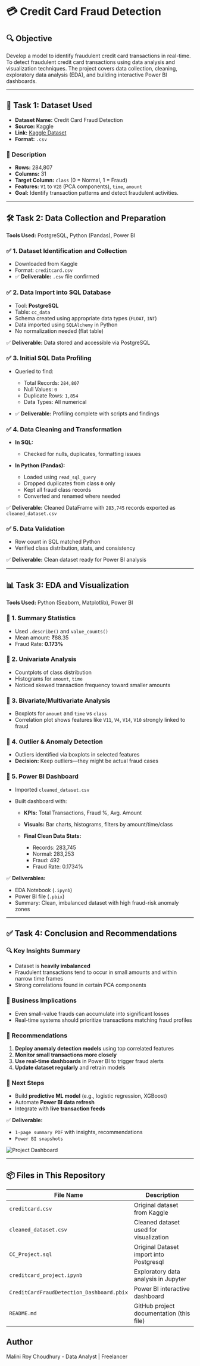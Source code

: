 # 💳 Credit Card Fraud Detection

## 🔍 Objective
Develop a model to identify fraudulent credit card transactions in real-time. To detect fraudulent credit card transactions using data analysis and visualization techniques. The project covers data collection, cleaning, exploratory data analysis (EDA), and building interactive Power BI dashboards.

---

## 📁 Task 1: Dataset Used

* **Dataset Name:** Credit Card Fraud Detection
* **Source:** Kaggle
* **Link:** [Kaggle Dataset](https://www.kaggle.com/datasets/mlg-ulb/creditcardfraud)
* **Format:** `.csv`

### 📝 Description

* **Rows:** 284,807
* **Columns:** 31
* **Target Column:** `class` (0 = Normal, 1 = Fraud)
* **Features:** `V1` to `V28` (PCA components), `time`, `amount`
* **Goal:** Identify transaction patterns and detect fraudulent activities.

---

## 🛠️ Task 2: Data Collection and Preparation

**Tools Used:** PostgreSQL, Python (Pandas), Power BI

### ✅ 1. Dataset Identification and Collection

* Downloaded from Kaggle
* Format: `creditcard.csv`
* ✅ **Deliverable:** `.csv` file confirmed

### ✅ 2. Data Import into SQL Database

* Tool: **PostgreSQL**
* Table: `cc_data`
* Schema created using appropriate data types (`FLOAT`, `INT`)
* Data imported using `SQLAlchemy` in Python
* No normalization needed (flat table)

✅ **Deliverable:** Data stored and accessible via PostgreSQL

### ✅ 3. Initial SQL Data Profiling

* Queried to find:

  * Total Records: `284,807`
  * Null Values: `0`
  * Duplicate Rows: `1,854`
  * Data Types: All numerical
* ✅ **Deliverable:** Profiling complete with scripts and findings

### ✅ 4. Data Cleaning and Transformation

* **In SQL:**

  * Checked for nulls, duplicates, formatting issues

* **In Python (Pandas):**

  * Loaded using `read_sql_query`
  * Dropped duplicates from class `0` only
  * Kept all fraud class records
  * Converted and renamed where needed

✅ **Deliverable:** Cleaned DataFrame with `283,745` records exported as `cleaned_dataset.csv`

### ✅ 5. Data Validation

* Row count in SQL matched Python
* Verified class distribution, stats, and consistency

✅ **Deliverable:** Clean dataset ready for Power BI analysis

---

## 📊 Task 3: EDA and Visualization

**Tools Used:** Python (Seaborn, Matplotlib), Power BI

### 🔹 1. Summary Statistics

* Used `.describe()` and `value_counts()`
* Mean amount: ₹88.35
* Fraud Rate: **0.173%**

### 🔹 2. Univariate Analysis

* Countplots of class distribution
* Histograms for `amount`, `time`
* Noticed skewed transaction frequency toward smaller amounts

### 🔹 3. Bivariate/Multivariate Analysis

* Boxplots for `amount` and `time` vs `class`
* Correlation plot shows features like `V11`, `V4`, `V14`, `V10` strongly linked to fraud

### 🔹 4. Outlier & Anomaly Detection

* Outliers identified via boxplots in selected features
* **Decision:** Keep outliers—they might be actual fraud cases

### 🔹 5. Power BI Dashboard

* Imported `cleaned_dataset.csv`
* Built dashboard with:

  * **KPIs:** Total Transactions, Fraud %, Avg. Amount
  * **Visuals:** Bar charts, histograms, filters by amount/time/class
  * **Final Clean Data Stats:**

    * Records: 283,745
    * Normal: 283,253
    * Fraud: 492
    * Fraud Rate: 0.1734%

✅ **Deliverables:**

* EDA Notebook (`.ipynb`)
* Power BI file (`.pbix`)
* Summary: Clean, imbalanced dataset with high fraud-risk anomaly zones

---

## ✅ Task 4: Conclusion and Recommendations

### 🔍 Key Insights Summary

* Dataset is **heavily imbalanced**
* Fraudulent transactions tend to occur in small amounts and within narrow time frames
* Strong correlations found in certain PCA components

### 🧠 Business Implications

* Even small-value frauds can accumulate into significant losses
* Real-time systems should prioritize transactions matching fraud profiles

### 📌 Recommendations

1. **Deploy anomaly detection models** using top correlated features
2. **Monitor small transactions more closely**
3. **Use real-time dashboards** in Power BI to trigger fraud alerts
4. **Update dataset regularly** and retrain models

### 🧳️ Next Steps

* Build **predictive ML model** (e.g., logistic regression, XGBoost)
* Automate **Power BI data refresh**
* Integrate with **live transaction feeds**

✅ **Deliverable:**

* `1-page summary PDF` with insights, recommendations
* `Power BI snapshots`
  
![Project Dashboard ](https://github.com/user-attachments/assets/c8f8b8ec-2e53-4ee5-925e-0b6bdbf27aed)

---

## 📦 Files in This Repository

| File Name              | Description                              |
| ---------------------- | ---------------------------------------- |
| `creditcard.csv`       | Original dataset from Kaggle             |
| `cleaned_dataset.csv`  | Cleaned dataset used for visualization   |
| `CC_Project.sql`  | Original Dataset import into Postgresql   |
| `creditcard_project.ipynb`   | Exploratory data analysis in Jupyter     |
| `CreditCardFraudDetection_Dashboard.pbix` | Power BI interactive dashboard           |
| `README.md`            | GitHub project documentation (this file) |

## Author
Malini Roy Choudhury - Data Analyst | Freelancer

